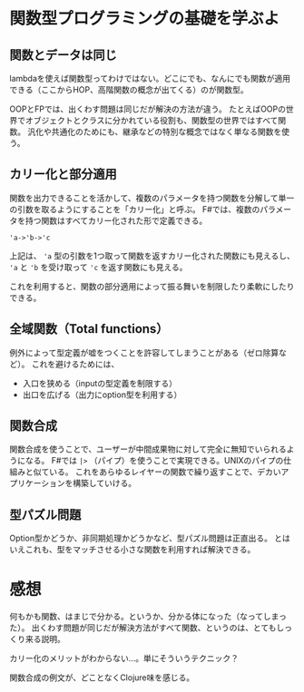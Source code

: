 # 関数型プログラミングの基礎を学ぶよ

## 関数とデータは同じ

lambdaを使えば関数型ってわけではない。どこにでも、なんにでも関数が適用できる（ここからHOP、高階関数の概念が出てくる）のが関数型。

OOPとFPでは、出くわす問題は同じだが解決の方法が違う。
たとえばOOPの世界でオブジェクトとクラスに分かれている役割も、関数型の世界ではすべて関数。
汎化や共通化のためにも、継承などの特別な概念ではなく単なる関数を使う。

## カリー化と部分適用

関数を出力できることを活かして、複数のパラメータを持つ関数を分解して単一の引数を取るようにすることを「カリー化」と呼ぶ。
F#では、複数のパラメータを持つ関数はすべてカリー化された形で定義できる。

```
'a->'b->'c
```

上記は、 `'a` 型の引数を1つ取って関数を返すカリー化された関数にも見えるし、 `'a` と `'b` を受け取って `'c` を返す関数にも見える。

これを利用すると、関数の部分適用によって振る舞いを制限したり柔軟にしたりできる。

## 全域関数（Total functions）

例外によって型定義が嘘をつくことを許容してしまうことがある（ゼロ除算など）。
これを避けるためには、

- 入口を狭める（inputの型定義を制限する）
- 出口を広げる（出力にoption型を利用する）

## 関数合成

関数合成を使うことで、ユーザーが中間成果物に対して完全に無知でいられるようになる。
F#では `|>` （パイプ）を使うことで実現できる。UNIXのパイプの仕組みと似ている。
これをあらゆるレイヤーの関数で繰り返すことで、デカいアプリケーションを構築していける。

## 型パズル問題

Option型かどうか、非同期処理かどうかなど、型パズル問題は正直出る。
とはいえこれも、型をマッチさせる小さな関数を利用すれば解決できる。

# 感想

何もかも関数、はまじで分かる。というか、分かる体になった（なってしまった）。
出くわす問題が同じだが解決方法がすべて関数、というのは、とてもしっくり来る説明。

カリー化のメリットがわからない...。単にそういうテクニック？

関数合成の例文が、どことなくClojure味を感じる。